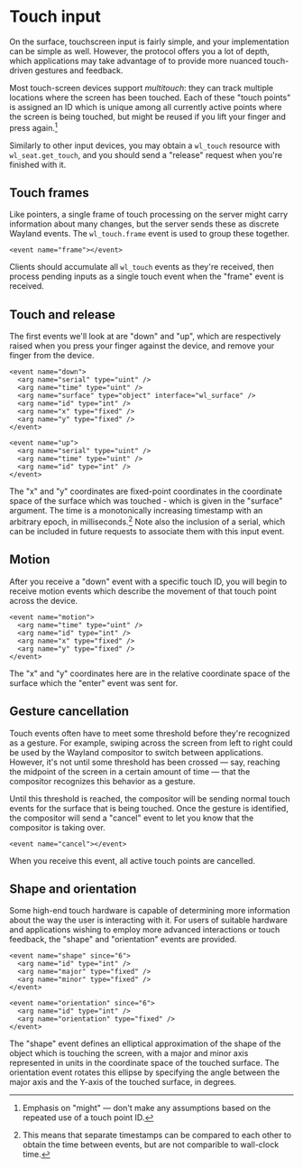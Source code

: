 # Touch input

On the surface, touchscreen input is fairly simple, and your implementation can
be simple as well. However, the protocol offers you a lot of depth, which
applications may take advantage of to provide more nuanced touch-driven gestures
and feedback.

Most touch-screen devices support *multitouch*: they can track multiple
locations where the screen has been touched. Each of these "touch points" is
assigned an ID which is unique among all currently active points where the
screen is being touched, but might be reused if you lift your finger and press
again.[^1]

Similarly to other input devices, you may obtain a `wl_touch` resource with
`wl_seat.get_touch`, and you should send a "release" request when you're
finished with it.

## Touch frames

Like pointers, a single frame of touch processing on the server might carry
information about many changes, but the server sends these as discrete Wayland
events. The `wl_touch.frame` event is used to group these together.

```
<event name="frame"></event>
```

Clients should accumulate all `wl_touch` events as they're received, then
process pending inputs as a single touch event when the "frame" event is
received.

## Touch and release

The first events we'll look at are "down" and "up", which are respectively
raised when you press your finger against the device, and remove your finger
from the device.

```
<event name="down">
  <arg name="serial" type="uint" />
  <arg name="time" type="uint" />
  <arg name="surface" type="object" interface="wl_surface" />
  <arg name="id" type="int" />
  <arg name="x" type="fixed" />
  <arg name="y" type="fixed" />
</event>

<event name="up">
  <arg name="serial" type="uint" />
  <arg name="time" type="uint" />
  <arg name="id" type="int" />
</event>
```

The "x" and "y" coordinates are fixed-point coordinates in the coordinate space
of the surface which was touched - which is given in the "surface" argument.
The time is a monotonically increasing timestamp with an arbitrary epoch, in
milliseconds.[^2] Note also the inclusion of a serial, which can be included in
future requests to associate them with this input event.

## Motion

After you receive a "down" event with a specific touch ID, you will begin to
receive motion events which describe the movement of that touch point across the
device.

```
<event name="motion">
  <arg name="time" type="uint" />
  <arg name="id" type="int" />
  <arg name="x" type="fixed" />
  <arg name="y" type="fixed" />
</event>
```

The "x" and "y" coordinates here are in the relative coordinate space of the
surface which the "enter" event was sent for.

## Gesture cancellation

Touch events often have to meet some threshold before they're recognized as a
gesture. For example, swiping across the screen from left to right could be used
by the Wayland compositor to switch between applications. However, it's not
until some threshold has been crossed &mdash; say, reaching the midpoint of the
screen in a certain amount of time &mdash; that the compositor recognizes this
behavior as a gesture.

Until this threshold is reached, the compositor will be sending normal touch
events for the surface that is being touched. Once the gesture is identified,
the compositor will send a "cancel" event to let you know that the compositor is
taking over.

```
<event name="cancel"></event>
```

When you receive this event, all active touch points are cancelled.

## Shape and orientation

Some high-end touch hardware is capable of determining more information about
the way the user is interacting with it. For users of suitable hardware and
applications wishing to employ more advanced interactions or touch feedback, the
"shape" and "orientation" events are provided.

```
<event name="shape" since="6">
  <arg name="id" type="int" />
  <arg name="major" type="fixed" />
  <arg name="minor" type="fixed" />
</event>

<event name="orientation" since="6">
  <arg name="id" type="int" />
  <arg name="orientation" type="fixed" />
</event>
```

The "shape" event defines an elliptical approximation of the shape of the object
which is touching the screen, with a major and minor axis represented in units
in the coordinate space of the touched surface. The orientation event rotates
this ellipse by specifying the angle between the major axis and the Y-axis of
the touched surface, in degrees.

[^1]: Emphasis on "might" &mdash; don't make any assumptions based on the repeated use of a touch point ID.

[^2]: This means that separate timestamps can be compared to each other to obtain the time between events, but are not comparible to wall-clock time.
